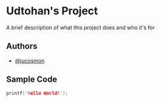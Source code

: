 # Udtohan's Project
A brief description of what this project does and who it's for

## Authors
* [@jucosmon](https://github.com/jucosmon)

## Sample Code

``` c
printf('Hello World!');

```

